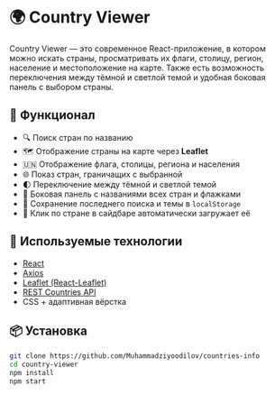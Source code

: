 # 🌍 Country Viewer

Country Viewer — это современное React-приложение, в котором можно искать страны, просматривать их флаги, столицу, регион, население и местоположение на карте. Также есть возможность переключения между тёмной и светлой темой и удобная боковая панель с выбором страны.

## 🚀 Функционал

- 🔍 Поиск стран по названию
- 🗺 Отображение страны на карте через **Leaflet**
- 🇺🇳 Отображение флага, столицы, региона и населения
- 🌐 Показ стран, граничащих с выбранной
- 🌓 Переключение между тёмной и светлой темой
- 📌 Боковая панель с названиями всех стран и флажками
- 💾 Сохранение последнего поиска и темы в `localStorage`
- 📍 Клик по стране в сайдбаре автоматически загружает её

## 🧩 Используемые технологии

- [React](https://react.dev/)
- [Axios](https://axios-http.com/)
- [Leaflet (React-Leaflet)](https://react-leaflet.js.org/)
- [REST Countries API](https://restcountries.com/)
- CSS + адаптивная вёрстка

## 📦 Установка

```bash
git clone https://github.com/Muhammadziyoodilov/countries-info
cd country-viewer
npm install
npm start
